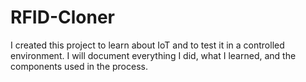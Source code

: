 # RFID-Cloner
I created this project to learn about IoT and to test it in a controlled environment. I will document everything I did, what I learned, and the components used in the process.
